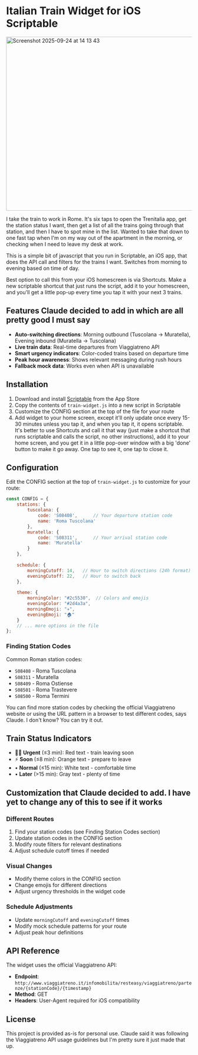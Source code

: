 # Italian Train Widget for iOS Scriptable

<img width="660" height="470" alt="Screenshot 2025-09-24 at 14 13 43" src="https://github.com/user-attachments/assets/0554a3f6-27bd-41ff-8c0c-0df64fc7a0be" />

I take the train to work in Rome. It's six taps to open the Trenitalia app, get the station status I want, then get a list of all the trains going through that station, and then I have to spot mine in the list. Wanted to take that down to one fast tap when I'm on my way out of the apartment in the morning, or checking when I need to leave my desk at work.

This is a simple bit of javascript that you run in Scriptable, an iOS app, that does the API call and filters for the trains I want. Switches from morning to evening based on time of day.

Best option to call this from your iOS homescreen is via Shortcuts. Make a new scriptable shortcut that just runs the script, add it to your homescreen, and you'll get a little pop-up every time you tap it with your next 3 trains.

## Features Claude decided to add in which are all pretty good I must say

- **Auto-switching directions**: Morning outbound (Tuscolana → Muratella), Evening inbound (Muratella → Tuscolana)
- **Live train data**: Real-time departures from Viaggiatreno API
- **Smart urgency indicators**: Color-coded trains based on departure time
- **Peak hour awareness**: Shows relevant messaging during rush hours
- **Fallback mock data**: Works even when API is unavailable

## Installation

1. Download and install [Scriptable](https://apps.apple.com/app/scriptable/id1405459188) from the App Store
2. Copy the contents of `train-widget.js` into a new script in Scriptable
3. Customize the CONFIG section at the top of the file for your route
4. Add widget to your home screen, except it'll only update once every 15-30 minutes unless you tap it, and when you tap it, it opens scriptable. It's better to use Shortcuts and call it that way (just make a shortcut that runs scriptable and calls the script, no other instructions), add it to your home screen, and you get it in a little pop-over window with a big 'done' button to make it go away. One tap to see it, one tap to close it.

## Configuration

Edit the CONFIG section at the top of `train-widget.js` to customize for your route:

```javascript
const CONFIG = {
    stations: {
        tuscolana: {
            code: 'S08408',      // Your departure station code
            name: 'Roma Tuscolana'
        },
        muratella: {
            code: 'S08311',      // Your arrival station code
            name: 'Muratella'
        }
    },
    
    schedule: {
        morningCutoff: 14,   // Hour to switch directions (24h format)
        eveningCutoff: 22,   // Hour to switch back
    },
    
    theme: {
        morningColor: "#2c5530",  // Colors and emojis
        eveningColor: "#2d4a3a",
        morningEmoji: "✈️",
        eveningEmoji: "🏠"
    }
    // ... more options in the file
};
```

### Finding Station Codes

Common Roman station codes:
- `S08408` - Roma Tuscolana
- `S08311` - Muratella  
- `S08409` - Roma Ostiense
- `S08501` - Roma Trastevere
- `S08500` - Roma Termini

You can find more station codes by checking the official Viaggiatreno website or using the URL pattern in a browser to test different codes, says Claude. I don't know? You can try it out.

## Train Status Indicators

- 🏃‍♂️ **Urgent** (≤3 min): Red text - train leaving soon
- ⚡ **Soon** (≤8 min): Orange text - prepare to leave
- • **Normal** (≤15 min): White text - comfortable time
- • **Later** (>15 min): Gray text - plenty of time

## Customization that Claude decided to add. I have yet to change any of this to see if it works

### Different Routes
1. Find your station codes (see Finding Station Codes section)
2. Update station codes in the CONFIG section
3. Modify route filters for relevant destinations
4. Adjust schedule cutoff times if needed

### Visual Changes
- Modify theme colors in the CONFIG section
- Change emojis for different directions
- Adjust urgency thresholds in the widget code

### Schedule Adjustments
- Update `morningCutoff` and `eveningCutoff` times
- Modify mock schedule patterns for your route
- Adjust peak hour definitions

## API Reference

The widget uses the official Viaggiatreno API:
- **Endpoint**: `http://www.viaggiatreno.it/infomobilita/resteasy/viaggiatreno/partenze/{stationCode}/{timestamp}`
- **Method**: GET
- **Headers**: User-Agent required for iOS compatibility

## License

This project is provided as-is for personal use. Claude said it was following the Viaggiatreno API usage guidelines but I'm pretty sure it just made that up.
